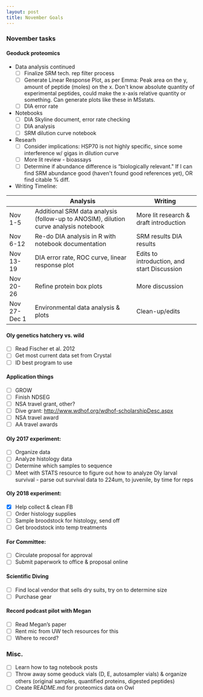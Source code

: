 ```yaml
---
layout: post
title: November Goals
---
```


### November tasks 

#### Geoduck proteomics
 * Data analysis continued
     - [ ] Finalize SRM tech. rep filter process
     - [ ] Generate Linear Response Plot, as per Emma:  Peak area on the y, amount of peptide (moles) on the x. Don't know absolute quantity of experimental peptides, could make the x-axis relative quantity or something. Can generate plots like these in MSstats.
     - [ ] DIA error rate  
 * Notebooks
     - [ ] DIA Skyline document, error rate checking
     - [ ] DIA analysis 
     - [ ] SRM dilution curve notebook
 * Researh 
     - [ ] Consider implications: HSP70 is not highly specific, since some interference w/ gigas in dilution curve
     - [ ] More lit review - bioassays
     - [ ]  Determine if abundance difference is “biologically relevant." If I can find SRM abundance good (haven't found good references yet), OR find citable % diff.
 * Writing Timeline:

|              | Analysis                                                                             | Writing                                      |
|--------------|--------------------------------------------------------------------------------------|----------------------------------------------|
| Nov 1-5      | Additional SRM data analysis (follow-up to ANOSIM), dilution curve analysis notebook | More lit research & draft introduction       |
| Nov 6-12     | Re-do DIA analysis in R with notebook documentation                                  | SRM results DIA results                      |
| Nov 13-19    | DIA error rate, ROC curve, linear response plot                                      | Edits to introduction, and start Discussion  |
| Nov 20-26    | Refine protein box plots                                                             | More discussion                              |
| Nov 27-Dec 1 | Environmental data analysis & plots                                                  | Clean-up/edits                               | 

#### Oly genetics hatchery vs. wild
 - [ ] Read Fischer et al. 2012
 - [ ] Get most current data set from Crystal
 - [ ] ID best program to use

#### Application things
 - [ ] GROW 
 - [ ] Finish NDSEG
 - [ ] NSA travel grant, other? 
 - [ ] Dive grant: http://www.wdhof.org/wdhof-scholarshipDesc.aspx
 - [ ] NSA travel award
 - [ ] AA travel awards
 
#### Oly 2017 experiment:
 - [ ] Organize data
 - [ ] Analyze histology data
 - [ ] Determine which samples to sequence
 - [ ] Meet with STATS resource to figure out how to analyze Oly larval survival - parse out survival data to 224um, to juvenile, by time for reps
 
#### Oly 2018 experiment: 
 - [X] Help collect & clean FB 
 - [ ] Order histology supplies
 - [ ] Sample broodstock for histology, send off
 - [ ] Get broodstock into temp treatments

#### For Committee: 
 - [ ] Circulate proposal for approval
 - [ ] Submit paperwork to office & proposal online

#### Scientific Diving  
 - [ ] Find local vendor that sells dry suits, try on to determine size
 - [ ] Purchase gear 
 
 #### Record podcast pilot with Megan 
 - [ ] Read Megan’s paper
 - [ ] Rent mic from UW tech resources for this 
 - [ ] Where to record? 

### Misc.
- [ ] Learn how to tag notebook posts
- [ ] Throw away some geoduck vials (D, E, autosampler vials) & organize others (original samples, quantified proteins, digested peptides)
- [ ] Create README.md for proteomics data on Owl
